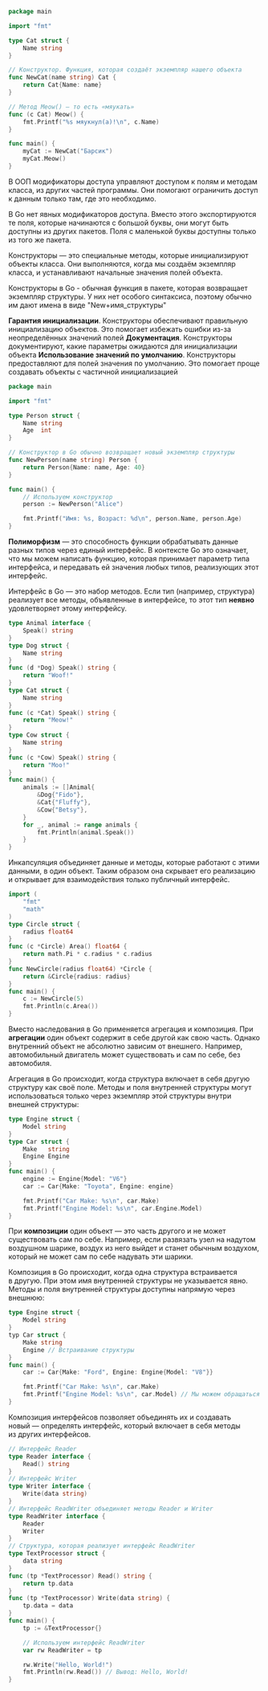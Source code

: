 ```go
package main

import "fmt"

type Cat struct {
    Name string
}

// Конструктор. Функция, которая создаёт экземпляр нашего объекта
func NewCat(name string) Cat {
    return Cat{Name: name}
}

// Метод Meow() — то есть «мяукать»
func (c Cat) Meow() {
    fmt.Printf("%s мяукнул(а)!\n", c.Name)
}

func main() {
    myCat := NewCat("Барсик")
    myCat.Meow()
}
```
В ООП модификаторы доступа управляют доступом к полям и методам класса, из других частей программы. Они помогают ограничить доступ к данным только там, где это необходимо.

В Go нет явных модификаторов доступа. Вместо этого экспортируются те поля, которые начинаются с большой буквы, они могут быть доступны из других пакетов. Поля с маленькой буквы доступны только из того же пакета.

Конструкторы — это специальные методы, которые инициализируют объекты класса. Они выполняются, когда мы создаём экземпляр класса, и устанавливают начальные значения полей объекта.

Конструкторы в Go - обычная функция в пакете, которая возвращает экземпляр структуры. У них нет особого синтаксиса, поэтому обычно им дают имена в виде "New+имя_структуры"

**Гарантия инициализации**. Конструкторы обеспечивают правильную инициализацию объектов. Это помогает избежать ошибки из-за неопределённых значений полей
**Документация**. Конструкторы документируют, какие параметры ожидаются для инициализации объекта
**Использование значений по умолчанию**. Конструкторы предоставляют для полей значения по умолчанию. Это помогает проще создавать объекты с частичной инициализацией

```go
package main

import "fmt"

type Person struct {
    Name string
    Age  int
}

// Конструктор в Go обычно возвращает новый экземпляр структуры
func NewPerson(name string) Person {
    return Person{Name: name, Age: 40}
}

func main() {
    // Используем конструктор
    person := NewPerson("Alice")

    fmt.Printf("Имя: %s, Возраст: %d\n", person.Name, person.Age)
}
```

**Полиморфизм** — это способность функции обрабатывать данные разных типов через единый интерфейс. В контексте Go это означает, что мы можем написать функцию, которая принимает параметр типа интерфейса, и передавать ей значения любых типов, реализующих этот интерфейс.

Интерфейс в Go — это набор методов. Если тип (например, структура) реализует все методы, объявленные в интерфейсе, то этот тип **неявно** удовлетворяет этому интерфейсу.
```go
type Animal interface {
    Speak() string
}
type Dog struct {
    Name string
}
func (d *Dog) Speak() string {
    return "Woof!"
}
type Cat struct {
    Name string
}
func (c *Cat) Speak() string {
    return "Meow!"
}
type Cow struct {
    Name string
}
func (c *Cow) Speak() string {
    return "Moo!"
}
func main() {
    animals := []Animal{
        &Dog{"Fido"},
        &Cat{"Fluffy"},
        &Cow{"Betsy"},
    }
    for _, animal := range animals {
        fmt.Println(animal.Speak())
    }
}
```

Инкапсуляция объединяет данные и методы, которые работают с этими данными, в один объект. Таким образом она скрывает его реализацию и открывает для взаимодействия только публичный интерфейс.

```go
import (
    "fmt"
    "math"
)
type Circle struct {
    radius float64
}
func (c *Circle) Area() float64 {
    return math.Pi * c.radius * c.radius
}
func NewCircle(radius float64) *Circle {
    return &Circle{radius: radius}
}
func main() {
    c := NewCircle(5)
    fmt.Println(c.Area())
}
```

Вместо наследования в Go применяется агрегация и композиция.
При **агрегации** один объект содержит в себе другой как свою часть. Однако внутренний объект не абсолютно зависим от внешнего. Например, автомобильный двигатель может существовать и сам по себе, без автомобиля.

Агрегация в Go происходит, когда структура включает в себя другую структуру как своё поле. Методы и поля внутренней структуры могут использоваться только через экземпляр этой структуры внутри внешней структуры:

```go
type Engine struct {
    Model string
}
type Car struct {
    Make   string
    Engine Engine
}
func main() {
    engine := Engine{Model: "V6"}
    car := Car{Make: "Toyota", Engine: engine}

    fmt.Printf("Car Make: %s\n", car.Make)
    fmt.Printf("Engine Model: %s\n", car.Engine.Model)
}
```

При **композиции** один объект — это часть другого и не может существовать сам по себе. Например, если развязать узел на надутом воздушном шарике, воздух из него выйдет и станет обычным воздухом, который не может сам по себе надувать эти шарики.

Композиция в Go происходит, когда одна структура встраивается в другую. При этом имя внутренней структуры не указывается явно. Методы и поля внутренней структуры доступны напрямую через внешнюю:

```go
type Engine struct {
    Model string
}
typ Car struct {
    Make string
    Engine // Встраивание структуры
}
func main() {
    car := Car{Make: "Ford", Engine: Engine{Model: "V8"}}

    fmt.Printf("Car Make: %s\n", car.Make)
    fmt.Printf("Engine Model: %s\n", car.Model) // Мы можем обращаться к Engine как к полю Car
}
```

Композиция интерфейсов позволяет объединять их и создавать новый — определять интерфейс, который включает в себя методы из других интерфейсов.

```go
// Интерфейс Reader
type Reader interface {
    Read() string
}
// Интерфейс Writer
type Writer interface {
    Write(data string)
}
// Интерфейс ReadWriter объединяет методы Reader и Writer
type ReadWriter interface {
    Reader
    Writer
}
// Структура, которая реализует интерфейс ReadWriter
type TextProcessor struct {
    data string
}
func (tp *TextProcessor) Read() string {
    return tp.data
}
func (tp *TextProcessor) Write(data string) {
    tp.data = data
}
func main() {
    tp := &TextProcessor{}

    // Используем интерфейс ReadWriter
    var rw ReadWriter = tp

    rw.Write("Hello, World!")
    fmt.Println(rw.Read()) // Вывод: Hello, World!
}
```

